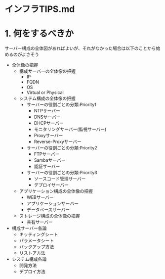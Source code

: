 
インフラTIPS.md
===

# 1. 何をするべきか

サーバー構成の全体図があればよいが、それがなかった場合は以下のことから始めるのがよさそう

- 全体像の把握
    - 構成サーバーの全体像の把握
        - IP
        - FQDN
        - OS
        - Virtual or Physical
    - システム構成の全体像の把握
        - サーバーの役割ごとの分類:Priority1
            - NTPサーバー
            - DNSサーバー
            - DHCPサーバー
            - モニタリングサーバー(監視サーバー)
            - Proxyサーバー
            - Reverse-Proxyサーバー
        - サーバーの役割ごとの分類:Priority2
            - FTPサーバー
            - Sambaサーバー
            - 認証サーバー
        - サーバーの役割ごとの分類:Priority3
            - ソースコード管理サーバー
            - デプロイサーバー
    - アプリケーション構成の全体像の把握
        - WEBサーバー
        - アプリケーションサーバー
        - データベースサーバー
    - ストレージ構成の全体像の把握
        - 共有サーバー
- 構成サーバー各論
    - キッティングシート
    - パラメータシート
    - バックアップ方法
    - リストア方法
- システム構成各論
    - 開発方法
    - デプロイ方法


